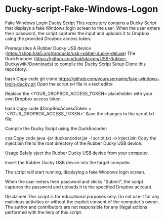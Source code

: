 # Ducky-script-Fake-Windows-Logon
Fake Windows Login Ducky Script
This repository contains a Ducky Script that displays a fake Windows login screen to the user. When the user enters their password, the script captures the input and uploads it to Dropbox using the provided Dropbox access token.

Prerequisites
A Rubber Ducky USB device (https://shop.hak5.org/products/usb-rubber-ducky-deluxe)
The DuckEncoder (https://github.com/hak5darren/USB-Rubber-Ducky/wiki/Downloads) to compile the Ducky Script
Setup
Clone this repository:

bash
Copy code
git clone https://github.com/yourusername/fake-windows-login-ducky.git
Open the script.txt file in a text editor.

Replace the <YOUR_DROPBOX_ACCESS_TOKEN> placeholder with your own Dropbox access token.

bash
Copy code
$DropBoxAccessToken = '<YOUR_DROPBOX_ACCESS_TOKEN>'
Save the changes to the script.txt file.

Compile the Ducky Script using the DuckEncoder:

css
Copy code
java -jar duckencoder.jar -i script.txt -o inject.bin
Copy the inject.bin file to the root directory of the Rubber Ducky USB device.

Usage
Safely eject the Rubber Ducky USB device from your computer.

Insert the Rubber Ducky USB device into the target computer.

The script will start running, displaying a fake Windows login screen.

When the user enters their password and clicks "Submit", the script captures the password and uploads it to the specified Dropbox account.

Disclaimer
This script is for educational purposes only. Do not use it for any malicious activities or without the explicit consent of the computer's owner. The author and contributors are not responsible for any illegal actions performed with the help of this script.
